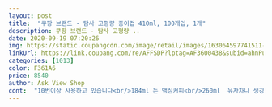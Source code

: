 ```yaml
---
layout: post 
title:  "쿠팡 브랜드 - 탐사 고평량 종이컵 410ml, 100개입, 1개" 
description: 쿠팡 브랜드 - 탐사 고평량 ..
date: 2020-09-19 07:20:26 
img: https://static.coupangcdn.com/image/retail/images/163064597741511-3ac37948-c6d3-40bf-bbbc-4b0cdef19508.jpg 
linkUrl: https://link.coupang.com/re/AFFSDP?lptag=AF3600438&subid=ahnPublicAsk&pageKey=202961281&itemId=106627981&vendorItemId=3204869954&traceid=V0-113-212b0876acade558 
categories: [1013] 
color: F361A6 
price: 8540 
author: Ask View Shop 
cont:  "10번이상 사용하고 있습니다<br/>184ml 는 맥심커피<br/>260ml  유자차나 생강차 코코아 등등<br/>360ml500ml  아이스커피  미수가루 과일쥬스... <br/><br/>380미리 410미리 500미리 이렇게 샀는데요.<br/><br/>380미리는 100개가 한가지 모던한 흑백 프린트고요.<br/><br/>410미리는 다섯가지 칼라풀한 컵모양 프린트고요.<br/><br/>500미리는 세가지 칼라풀한 병모양 프린트입니다.<br/><br/>개인차 물론 있겠지만요.<br/><br/>그래서 380미리와 410미리 중에서는 저는 380미리가 좋은듯 싶네요.<br/><br/>그래서 종류별로 다 샀습니다.<br/> ^^<br/>그립감은 380미리가 좋구요.<br/><br/>대용량에 두꺼운 재질덕분에 행궈서 말렸다가<br/>두께감은 세개다 좋아요.<br/><br/>물론 재사용은 그닥 권하고 싶지는 않지만 사람이 그렇더라구요.<br/> 한번 사용하구 버리기엔 제품이 워낙 튼튼해서 아깝잖아요.<br/> ㅋㅋ<br/>사진을 첨부했는데요 380미리가 높이는 410미리보다 아주 조금 (테두리높이만큼)높아요.<br/> 410미리는 옆으로 더커서 제가 여자치고 손이 왠만한 남자손인데요.<br/> 잡으면 약간 부담스러워요.<br/> ㅋㅋ<br/>세가지 다 프린트는 예뻐요.<br/><br/>아무래도 건강을 조금 생각해서.<br/> 푸하핫.<br/><br/>아이스 먹을때도 얼음채워넣고 음료를 넣어도 음료양이 많이 들어가서 저는 그렇더라구요.<br/><br/>암튼 재대로 잘산거 같아요  종이냄새 안나고 프린트도 예쁘고 여러가지라 실증 안나서 좋아요^^<br/>어쨋든 저처럼 결정 잘못하시는 분들에게 조금이나마 도움이 되셨길 바랍니다.<br/><br/>여러회사 일회용품을 써본 제가 볼때 정말 좋네요.<br/><br/>우선 사이즈는 이렇구요.<br/><br/>일반 일회용 종이컵하고 비교해 봤어요<br/>일회용품이 몸에도 환경에도 안 좋은걸 알면서도 자꾸 사게 되네요.<br/><br/>자연도 생각할겸 깨끗이 여러번 사용하는게<br/>작은사이즈 구매했다가  너무좋아서 사이즈 네가지 몽땅 구매했어요사이즈별로 먹는 용도가 있더라구요.<br/><br/>저는 커피를 많이 마시는 편이라서 그런지 500미리가 좋네요.<br/><br/>제가 이번에 일회용 컵을 보다가 여기 제품은 사이즈도 다양하구 프린트도 다양해서 고르기가 참 힘들더라구요.<br/> ㅋㅋ<br/>제일 좋은건 500미리 입니다.<br/><br/>좋은거같아요<br/>편한걸 자꾸 먼저 생각해요.<br/><br/>프린트도 참이쁩니다.<br/><br/>하루동안 리필해서 한 서너번까지는 드셔도 괜찮긴해요.<br/><br/>하지만 하루를 넘겨 쓰시면 안되겠죠?<br/>" 
---
```

